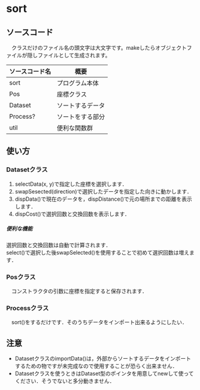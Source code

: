 # sort
##  ソースコード
　クラスだけのファイル名の頭文字は大文字です。makeしたらオブジェクトファイルが隠しファイルとして生成されます。

|ソースコード名|概要|
|:---------|----------|
|sort|プログラム本体|
|Pos|座標クラス|
|Dataset|ソートするデータ|
|Process?|ソートをする部分|
|util|便利な関数群|
  
## 使い方
### Datasetクラス
1. selectData(x, y)で指定した座標を選択します．
2. swapSesected(direction)で選択したデータを指定した向きに動かします．
3. dispData()で現在のデータを，dispDistance()で元の場所までの距離を表示します．
4. dispCost()で選択回数と交換回数を表示します．

##### 便利な機能
選択回数と交換回数は自動で計算されます．  
select()で選択した後swapSelected()を使用することで初めて選択回数は増えます．

### Posクラス
　コンストラクタの引数に座標を指定すると保存されます．

### Processクラス
　sort()をするだけです．そのうちデータをインポート出来るようにしたい．

## 注意
* DatasetクラスのimportData()は，外部からソートするデータをインポートするための物ですが未完成なので使用することが恐らく出来ません．
* Datasetクラスを使うときはDataset型のポインタを用意してnewして使ってください．そうでないと多分動きません．
